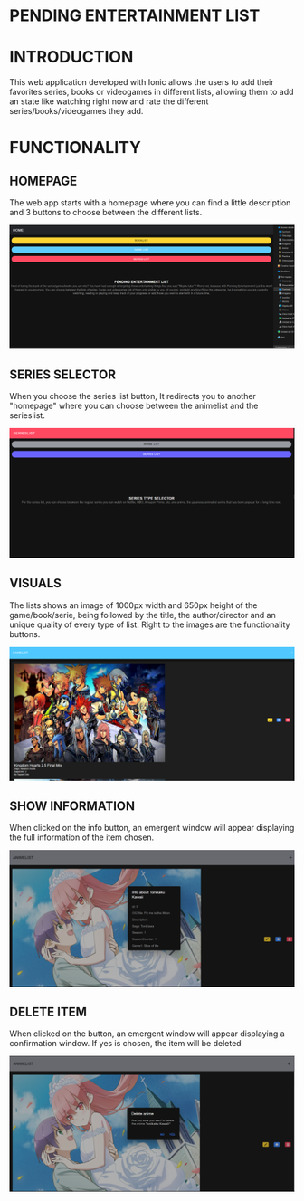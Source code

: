 # PENDING ENTERTAINMENT LIST

# INTRODUCTION

This web application developed with Ionic allows the users to add their favorites series, books or videogames in different lists, allowing them to add an state like watching right now and rate the different series/books/videogames they add.

# FUNCTIONALITY

## HOMEPAGE

The web app starts with a homepage where you can find a little description and 3 buttons to choose between the different lists.

<img src="README IMAGES/homepage.PNG">



## SERIES SELECTOR

When you choose the series list button, It redirects you to another "homepage" where you can choose between the animelist and the serieslist.

<img src="README IMAGES/Series selector.PNG">

## VISUALS

The lists shows an image of 1000px width and 650px height of the game/book/serie, being followed by the title, the author/director and an unique quality of every type of list. Right to the images are the functionality buttons.

<img src="README IMAGES/gamelist.PNG">

## SHOW INFORMATION

When clicked on the info button, an emergent window will appear displaying the full information of the item chosen.

<img src="README IMAGES/Info.PNG">

## DELETE ITEM

When clicked on the button, an emergent window will appear displaying a confirmation window. If yes is chosen, the item will be deleted

<img src="README IMAGES/DeleteWindow.PNG">



